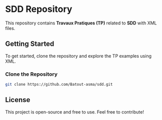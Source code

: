 # SDD Repository

This repository contains **Travaux Pratiques (TP)** related to **SDD** with XML files.

## Getting Started

To get started, clone the repository and explore the TP examples using XML.

### Clone the Repository

```bash
git clone https://github.com/Batout-asma/sdd.git
```

## License

This project is open-source and free to use. Feel free to contribute!
